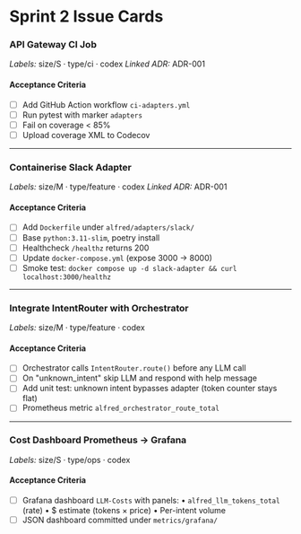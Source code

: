 # Sprint 2 Issue Cards

### API Gateway CI Job
*Labels:* size/S · type/ci · codex
*Linked ADR:* ADR-001

#### Acceptance Criteria
- [ ] Add GitHub Action workflow `ci-adapters.yml`
- [ ] Run pytest with marker `adapters`
- [ ] Fail on coverage < 85%
- [ ] Upload coverage XML to Codecov

---

### Containerise Slack Adapter
*Labels:* size/M · type/feature · codex
*Linked ADR:* ADR-001

#### Acceptance Criteria
- [ ] Add `Dockerfile` under `alfred/adapters/slack/`
- [ ] Base `python:3.11-slim`, poetry install
- [ ] Healthcheck `/healthz` returns 200
- [ ] Update `docker-compose.yml` (expose 3000 → 8000)
- [ ] Smoke test: `docker compose up -d slack-adapter && curl localhost:3000/healthz`

---

### Integrate IntentRouter with Orchestrator
*Labels:* size/M · type/feature · codex

#### Acceptance Criteria
- [ ] Orchestrator calls `IntentRouter.route()` before any LLM call
- [ ] On "unknown_intent" skip LLM and respond with help message
- [ ] Add unit test: unknown intent bypasses adapter (token counter stays flat)
- [ ] Prometheus metric `alfred_orchestrator_route_total`

---

### Cost Dashboard Prometheus → Grafana
*Labels:* size/S · type/ops · codex

#### Acceptance Criteria
- [ ] Grafana dashboard `LLM-Costs` with panels:
   • `alfred_llm_tokens_total` (rate)
   • $ estimate (tokens × price)
   • Per-intent volume
- [ ] JSON dashboard committed under `metrics/grafana/`

